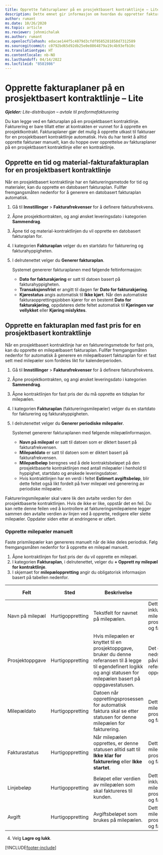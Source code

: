 ```yaml
---
title: Opprette fakturaplaner på en prosjektbasert kontraktlinje – Lite
description: Dette emnet gir informasjon om hvordan du oppretter fakturatidsplaner og milepæler.
author: rumant
ms.date: 10/26/2020
ms.topic: article
ms.reviewer: johnmichalak
ms.author: rumant
ms.openlocfilehash: edacae144f5c4879d3cfdf9585281858d7312589
ms.sourcegitcommit: c0792bd65d92db25e0e8864879a19c4b93efb10c
ms.translationtype: HT
ms.contentlocale: nb-NO
ms.lasthandoff: 04/14/2022
ms.locfileid: "8581986"
---
```

# <a name="create-invoice-schedules-on-a-project-based-contract-line---lite"></a>Opprette fakturaplaner på en prosjektbasert kontraktlinje – Lite

_**Gjelder:** Lite-distribusjon – avtale til proformafakturering_

Du kan legge ved en fakturaplan på en prosjektbasert kontraktlinje. Fakturering er bare tillatt etter at kontrakten er vunnet for å opprette en prosjektkontrakt. Fakturaplaner gjør det mulig å opprette utkast til fakturaer for en prosjektbasert kontraktlinje automatisk. Hvis du har tenkt å alltid opprette fakturaer manuelt, kan du hoppe over opprettelse av fakturaplaner på en prosjektbasert kontraktlinje eller en kontraktlinje.

## <a name="create-a-time-and-material-invoice-schedule-for-a-project-based-contract-line"></a>Opprette en tid og material-fakturafakturaplan for en prosjektbasert kontraktlinje

Når en prosjektbasert kontraktlinje har en faktureringsmetode for tid og materialer, kan du opprette en datobasert fakturaplan. Fullfør fremgangsmåten nedenfor for å generere en datobasert fakturaplan automatisk.

1. Gå til **Innstillinger** > **Fakturafrekvenser** for å definere fakturafrekvens.
2. Åpne prosjektkontrakten, og angi ønsket leveringsdato i kategorien **Sammendrag**.
3. Åpne tid og material-kontraktlinjen du vil opprette en datobasert fakturaplan for. 
4. I kategorien **Fakturaplan** velger du en startdato for fakturering og fakturahyppigheten. 
5. I delrutenettet velger du **Generer fakturaplan**.

    Systemet genererer fakturaplanen med følgende feltinformasjon:

    - **Dato for fakturakjøring** er satt til datoen basert på fakturahyppigheten.
    - **Transaksjonsfrist** er angitt til dagen før **Dato for fakturakjøring**.
    - **Kjørestatus** angis automatisk til **Ikke kjørt**. Når den automatiske fakturaopprettingsjobben kjører for en bestemt **Dato for fakturakjøring**, oppdateres dette feltet automatisk til **Kjøringen var vellykket** eller **Kjøring mislyktes**.

## <a name="create-a-fixed-price-invoice-schedule-for-a-project-based-contract-line"></a>Opprette en fakturaplan med fast pris for en prosjektbasert kontraktlinje

Når en prosjektbasert kontraktlinje har en faktureringsmetode for fast pris, kan du opprette en milepælbasert fakturaplan. Fullfør fremgangsmåten nedenfor for automatisk å generere en milepælbasert fakturaplan for et fast sett med milepæler som fordeles likt for kalenderperioden.

1. Gå til **Innstillinger** > **Fakturafrekvenser** for å definere fakturafrekvens.
2. Åpne prosjektkontrakten, og angi ønsket leveringsdato i kategorien **Sammendrag**.
3. Åpne kontraktlinjen for fast pris der du må opprette en tidsplan for milepælen. 
4. I kategorien **Fakturaplan** (faktureringsmilepæler) velger du en startdato for fakturering og fakturahyppigheten. 
5. I delrutenettet velger du **Generer periodiske milepæler**.

    Systemet genererer fakturaplanen med følgende milepælinformasjon.

    - **Navn på milepæl** er satt til datoen som er diktert basert på fakturafrekvensen.
    - **Milepældato** er satt til datoen som er diktert basert på fakturafrekvensen.
    - **Milepælbeløp** beregnes ved å dele kontraktsbeløpet på den prosjektbaserte kontraktlinjen med antall milepæler i henhold til hyppighet, startdato og ønskede leveringsdatoer.
    - Hvis kontraktlinjen har en verdi i feltet **Estimert avgiftsbeløp**, blir dette feltet også likt fordelt på hver milepæl ved generering av periodiske milepæler.

Faktureringsmilepæler skal være lik den avtalte verdien for den prosjektbaserte kontraktlinjen. Hvis de ikke er like, oppstår det en feil. Du kan rette denne feilen ved å kontrollere at faktureringsmilepælene legger sammen den avtalte verdien av linjen ved å opprette, redigere eller slette milepæler. Oppdater siden etter at endringene er utført.

### <a name="manually-create-milestones"></a>Opprette milepæler manuelt

Faste prismilepæler kan genereres manuelt når de ikke deles periodisk. Følg fremgangsmåten nedenfor for å opprette en milepæl manuelt.

1. Åpne kontraktlinjen for fast pris der du vil opprette en milepæl. 
2. I kategorien **Fakturaplan**, i delrutenettet, velger du **+ Opprett ny milepæl for kontraktlinje**.
3. I skjemaet for **milepæloppretting** angir du obligatorisk informasjon basert på tabellen nedenfor. 

| Felt | Sted | Beskrivelse | Nedstrøms påvirkning |
| --- | --- | --- | --- |
| Navn på milepæl | Hurtigoppretting | Tekstfelt for navnet på milepælen. | Dette feltet er inkludert på milepælen for prosjektkontraktlinjen og fakturaen. |
| Prosjektoppgave | Hurtigoppretting | Hvis milepælen er knyttet til en prosjektoppgave, bruker du denne referansen til å legge til egendefinert logikk og angi statusen for milepælen basert på oppgavestatusen. | Det er ingen nedstrøms påvirkning på denne referansen til en oppgave. |
| Milepældato | Hurtigoppretting | Datoen når opprettingsprosessen for automatisk faktura skal se etter statusen for denne milepælen for fakturering. | Dette er inkludert på milepælen for prosjektkontraktlinjen og fakturaen. |
| Fakturastatus | Hurtigoppretting | Når milepælen opprettes, er denne statusen alltid satt til **Ikke klar for fakturering** eller **Ikke startet**. | Dette er inkludert på milepælen for prosjektkontraktlinjen og fakturaen. |
| Linjebeløp | Hurtigoppretting | Beløpet eller verdien av milepælen som skal faktureres til kunden. | Dette feltet er inkludert på milepælen for prosjektkontraktlinjen og fakturaen. |
| Avgift | Hurtigoppretting | Avgiftsbeløpet som brukes på milepælen. | Dette er inkludert på milepælen for prosjektkontraktlinjen og fakturaen. |

4. Velg **Lagre og lukk**.


[!INCLUDE[footer-include](../../includes/footer-banner.md)]